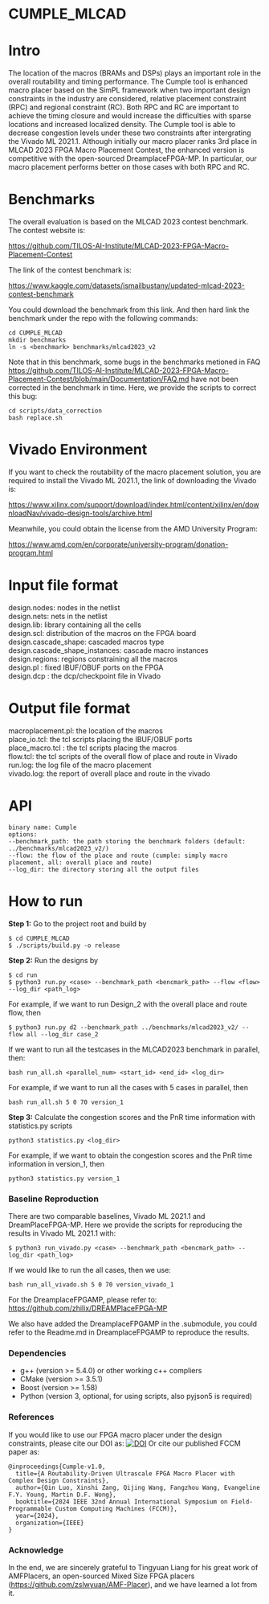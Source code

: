 # CUMPLE_MLCAD

# Intro

The location of the macros (BRAMs and DSPs) plays an important role in the overall routability and timing performance. The Cumple tool is enhanced macro placer based on the SimPL framework when two important design constraints in the industry are considered, relative placement constraint (RPC) and regional constraint (RC). Both RPC and RC are important to achieve the timing closure and would increase the difficulties with sparse locations and increased localized density. The Cumple tool is able to decrease congestion levels under these two constraints after intergrating the Vivado ML 2021.1. Although initially our macro placer ranks 3rd place in MLCAD 2023 FPGA Macro Placement Contest, the enhanced version is competitive with the open-sourced DreamplaceFPGA-MP. In particular, our macro placement performs better on those cases with both RPC and RC.

# Benchmarks

The overall evaluation is based on the MLCAD 2023 contest benchmark. The contest website is:

<https://github.com/TILOS-AI-Institute/MLCAD-2023-FPGA-Macro-Placement-Contest>

The link of the contest benchmark is:

<https://www.kaggle.com/datasets/ismailbustany/updated-mlcad-2023-contest-benchmark>


You could download the benchmark from this link. And then hard link the benchmark under the repo with the
following commands:
~~~
cd CUMPLE_MLCAD
mkdir benchmarks
ln -s <benchmark> benchmarks/mlcad2023_v2
~~~

Note that in this benchmark, some bugs in the benchmarks metioned in FAQ <https://github.com/TILOS-AI-Institute/MLCAD-2023-FPGA-Macro-Placement-Contest/blob/main/Documentation/FAQ.md> have not been corrected in the benchmark in time. Here, we provide the scripts to correct this bug:
~~~
cd scripts/data_correction
bash replace.sh
~~~

# Vivado Environment
If you want to check the routability of the macro placement solution, you are required to install the Vivado ML 2021.1, the link of downloading the Vivado is:

<https://www.xilinx.com/support/download/index.html/content/xilinx/en/downloadNav/vivado-design-tools/archive.html>

Meanwhile, you could obtain the license from the AMD University Program:

<https://www.amd.com/en/corporate/university-program/donation-program.html>

# Input file format

design.nodes: nodes in the netlist <br>
design.nets: nets in the netlist <br>
design.lib: library containing all the cells <br>
design.scl: distribution of the macros on the FPGA board <br>
design.cascade_shape: cascaded macros type <br>
design.cascade_shape_instances: cascade macro instances <br>
design.regions: regions constraining all the macros <br>
design.pl : fixed IBUF/OBUF ports on the FPGA <br>
design.dcp : the dcp/checkpoint file in Vivado <br>

# Output file format
macroplacement.pl: the location of the macros <br>
place_io.tcl: the tcl scripts placing the IBUF/OBUF ports <br>
place_macro.tcl : the tcl scripts placing the macros <br>
flow.tcl: the tcl scripts of the overall flow of place and route in Vivado <br>
run.log: the log file of the macro placement <br>
vivado.log: the report of overall place and route in the vivado <br>

# API
~~~
binary name: Cumple 
options:
--benchmark_path: the path storing the benchmark folders (default: ../benchmarks/mlcad2023_v2/)
--flow: the flow of the place and route (cumple: simply macro placement, all: overall place and route)
--log_dir: the directory storing all the output files
~~~


# How to run
**Step 1:** Go to the project root and build by
~~~
$ cd CUMPLE_MLCAD
$ ./scripts/build.py -o release
~~~
**Step 2:** Run the designs by
~~~
$ cd run
$ python3 run.py <case> --benchmark_path <bencmark_path> --flow <flow> --log_dir <path_log>
~~~
For example, if we want to run Design_2 with the overall place and route flow, then
~~~
$ python3 run.py d2 --benchmark_path ../benchmarks/mlcad2023_v2/ --flow all --log_dir case_2
~~~
If we want to run all the testcases in the MLCAD2023 benchmark in parallel, then:
~~~
bash run_all.sh <parallel_num> <start_id> <end_id> <log_dir>
~~~
For example, if we want to run all the cases with 5 cases in parallel, then
~~~
bash run_all.sh 5 0 70 version_1
~~~
**Step 3:** Calculate the congestion scores and the PnR time information with statistics.py scripts
~~~
python3 statistics.py <log_dir>
~~~
For example, if we want to obtain the congestion scores and the PnR time information in version_1, then
~~~
python3 statistics.py version_1
~~~

### Baseline Reproduction
There are two comparable baselines, Vivado ML 2021.1 and DreamPlaceFPGA-MP. Here we provide the scripts for reproducing the results in Vivado ML 2021.1 with:
~~~
$ python3 run_vivado.py <case> --benchmark_path <bencmark_path> --log_dir <path_log>
~~~
If we would like to run the all cases, then we use:
~~~
bash run_all_vivado.sh 5 0 70 version_vivado_1
~~~

For the DreamplaceFPGAMP, please refer to:
<https://github.com/zhilix/DREAMPlaceFPGA-MP>

We also have added the DreamplaceFPGAMP in the .submodule, you could refer to the Readme.md in DreamplaceFPGAMP to reproduce the results.

### Dependencies

* g++ (version >= 5.4.0) or other working c++ compliers
* CMake (version >= 3.5.1)
* Boost (version >= 1.58)
* Python (version 3, optional, for using scripts, also pyjson5 is required)

### References
If you would like to use our FPGA macro placer under the design constraints, please cite our DOI as:
[![DOI](https://zenodo.org/badge/761311317.svg)](https://zenodo.org/doi/10.5281/zenodo.10929465)
Or cite our published FCCM paper as:
~~~
@inproceedings{Cumple-v1.0,
  title={A Routability-Driven Ultrascale FPGA Macro Placer with Complex Design Constraints},
  author={Qin Luo, Xinshi Zang, Qijing Wang, Fangzhou Wang, Evangeline F.Y. Young, Martin D.F. Wong},
  booktitle={2024 IEEE 32nd Annual International Symposium on Field-Programmable Custom Computing Machines (FCCM)},
  year={2024},
  organization={IEEE}
}
~~~

### Acknowledge

In the end, we are sincerely grateful to Tingyuan Liang for his great work of AMFPlacers, an open-sourced Mixed Size FPGA placers (<https://github.com/zslwyuan/AMF-Placer>), and we have learned a lot from it.
